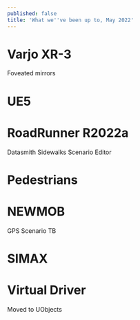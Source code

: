 ```yaml
---
published: false
title: 'What we''ve been up to, May 2022'
---
```

# Varjo XR-3

Foveated mirrors

# UE5

# RoadRunner R2022a

Datasmith
Sidewalks
Scenario Editor

# Pedestrians

# NEWMOB

GPS
Scenario TB

# SIMAX

# Virtual Driver

Moved to UObjects
